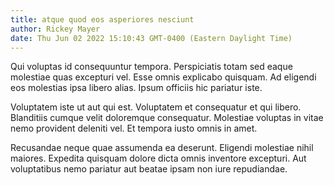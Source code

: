 ```yaml
---
title: atque quod eos asperiores nesciunt
author: Rickey Mayer
date: Thu Jun 02 2022 15:10:43 GMT-0400 (Eastern Daylight Time)
---
```

Qui voluptas id consequuntur tempora. Perspiciatis totam sed eaque molestiae quas excepturi vel. Esse omnis explicabo quisquam. Ad eligendi eos molestias ipsa libero alias. Ipsum officiis hic pariatur iste.

 Voluptatem iste ut aut qui est. Voluptatem et consequatur et qui libero. Blanditiis cumque velit doloremque consequatur. Molestiae voluptas in vitae nemo provident deleniti vel. Et tempora iusto omnis in amet.

 Recusandae neque quae assumenda ea deserunt. Eligendi molestiae nihil maiores. Expedita quisquam dolore dicta omnis inventore excepturi. Aut voluptatibus nemo pariatur aut beatae ipsam non iure repudiandae.